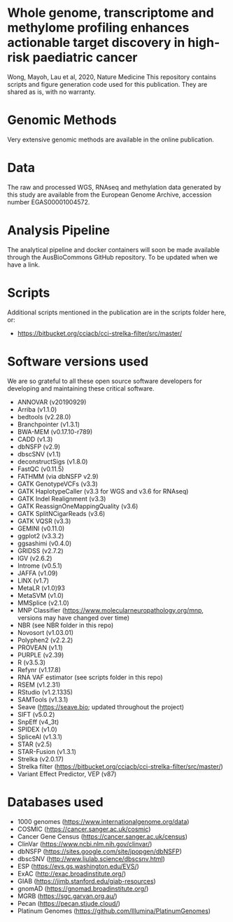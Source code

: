 # Whole genome, transcriptome and methylome profiling enhances actionable target discovery in high-risk paediatric cancer 
Wong, Mayoh, Lau et al, 2020, Nature Medicine
This repository contains scripts and figure generation code used for this publication. They are shared as is, with no warranty.

# Genomic Methods
Very extensive genomic methods are available in the online publication.

# Data
The raw and processed WGS, RNAseq and methylation data generated by this study are available from the European Genome Archive, accession number EGAS00001004572.

# Analysis Pipeline
The analytical pipeline and docker containers will soon be made available through the AusBioCommons GitHub repository. To be updated when we have a link.

# Scripts
Additional scripts mentioned in the publication are in the scripts folder here, or:

* https://bitbucket.org/cciacb/cci-strelka-filter/src/master/

# Software versions used
We are so grateful to all these open source software developers for developing and maintaining these critical software.

* ANNOVAR (v20190929)
* Arriba (v1.1.0)
* bedtools (v2.28.0)
* Branchpointer (v1.3.1)
* BWA-MEM (v0.17.10-r789)
* CADD (v1.3)
* dbNSFP (v2.9)
* dbscSNV (v1.1)
* deconstructSigs (v1.8.0)
* FastQC (v0.11.5)
* FATHMM (via dbNSFP v2.9)
* GATK GenotypeVCFs (v3.3) 
* GATK HaplotypeCaller (v3.3 for WGS and v3.6 for RNAseq) 
* GATK Indel Realignment (v3.3) 
* GATK ReassignOneMappingQuality (v3.6)
* GATK SplitNCigarReads (v3.6) 
* GATK VQSR (v3.3) 
* GEMINI (v0.11.0)
* ggplot2 (v3.3.2)
* ggsashimi (v0.4.0) 
* GRIDSS (v2.7.2)
* IGV (v2.6.2)
* Introme (v0.5.1)
* JAFFA (v1.09)
* LINX (v1.7)
* MetaLR (v1.0)93 
* MetaSVM (v1.0)
* MMSplice (v2.1.0)
* MNP Classifier (https://www.molecularneuropathology.org/mnp, versions may have changed over time)
* NBR (see NBR folder in this repo)
* Novosort (v1.03.01)
* Polyphen2 (v2.2.2)
* PROVEAN (v1.1)
* PURPLE (v2.39)
* R (v3.5.3)
* Refynr (v1.17.8)
* RNA VAF estimator (see scripts folder in this repo)
* RSEM (v1.2.31)
* RStudio (v1.2.1335)
* SAMTools (v1.3.1)
* Seave (https://seave.bio; updated throughout the project)
* SIFT (v5.0.2)
* SnpEff (v4_3t)
* SPIDEX (v1.0)
* SpliceAI (v1.3.1)
* STAR (v2.5)
* STAR-Fusion (v1.3.1)
* Strelka (v2.0.17)
* Strelka filter (https://bitbucket.org/cciacb/cci-strelka-filter/src/master/)
* Variant Effect Predictor, VEP (v87)

# Databases used
* 1000 genomes (https://www.internationalgenome.org/data)
* COSMIC (https://cancer.sanger.ac.uk/cosmic)
* Cancer Gene Census (https://cancer.sanger.ac.uk/census)
* ClinVar (https://www.ncbi.nlm.nih.gov/clinvar/)
* dbNSFP (https://sites.google.com/site/jpopgen/dbNSFP)
* dbscSNV (http://www.liulab.science/dbscsnv.html)
* ESP (https://evs.gs.washington.edu/EVS/)
* ExAC (http://exac.broadinstitute.org/)
* GIAB (https://jimb.stanford.edu/giab-resources)
* gnomAD (https://gnomad.broadinstitute.org/)
* MGRB (https://sgc.garvan.org.au/)
* Pecan (https://pecan.stjude.cloud/)
* Platinum Genomes (https://github.com/Illumina/PlatinumGenomes)
